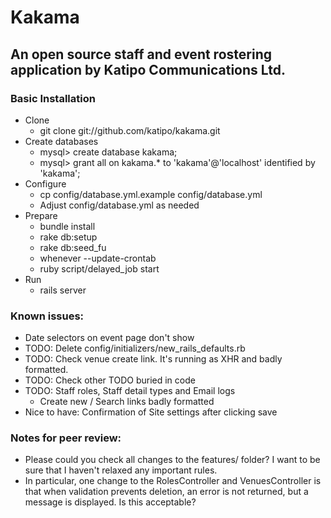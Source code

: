 # Kakama
## An open source staff and event rostering application by Katipo Communications Ltd.

### Basic Installation
* Clone
  * git clone git://github.com/katipo/kakama.git
* Create databases
  * mysql> create database kakama;
  * mysql> grant all on kakama.* to 'kakama'@'localhost' identified by 'kakama';
* Configure
  * cp config/database.yml.example config/database.yml
  * Adjust config/database.yml as needed
* Prepare
  * bundle install
  * rake db:setup
  * rake db:seed_fu
  * whenever --update-crontab
  * ruby script/delayed_job start
* Run
  * rails server

### Known issues:
* Date selectors on event page don't show
* TODO: Delete config/initializers/new_rails_defaults.rb
* TODO: Check venue create link. It's running as XHR and badly formatted.
* TODO: Check other TODO buried in code
* TODO: Staff roles, Staff detail types and Email logs
  * Create new / Search links badly formatted
* Nice to have: Confirmation of Site settings after clicking save

### Notes for peer review:
  * Please could you check all changes to the features/ folder? I want to be
  sure that I haven't relaxed any important rules.
  * In particular, one change to the RolesController and VenuesController is
  that when validation prevents deletion, an error is not returned, but a
  message is displayed. Is this acceptable?
